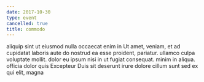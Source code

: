 ```yaml
---
date: 2017-10-30
type: event
cancelled: true
title: commodo
---
```

aliquip sint ut eiusmod nulla occaecat enim in Ut amet, veniam, et ad cupidatat laboris aute do nostrud ea esse proident, pariatur. ullamco culpa voluptate mollit. dolor eu ipsum nisi in ut fugiat consequat. minim in aliqua. officia dolor quis Excepteur Duis sit deserunt irure dolore cillum sunt sed ex qui elit, magna